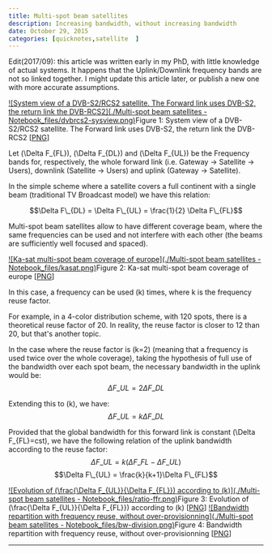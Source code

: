 ```yaml
---
title: Multi-spot beam satellites
description: Increasing bandwidth, without increasing bandwidth
date: October 29, 2015
categories: [quicknotes,satellite  ]
---
```





 Edit(2017/09): this article was written early in my PhD, with little knowledge of actual systems. It happens that the Uplink/Downlink frequency bands are not so linked together. I might update this article later, or publish a new one with more accurate assumptions.
 

[![System view of a DVB-S2/RCS2 satellite. The Forward link uses DVB-S2, the return link the DVB-RCS2](./Multi-spot beam satellites - Notebook_files/dvbrcs2-sysview.png)](https://web.archive.org/web/20180904032747/http://couble.ovh/figures/dvbrcs2-sysview.png)Figure 1: System view of a DVB-S2/RCS2 satellite. The Forward link uses DVB-S2, the return link the DVB-RCS2 [[PNG](https://web.archive.org/web/20180904032747/http://couble.ovh/figures/dvbrcs2-sysview.png)]

Let \(\Delta F\_{FL}\), \(\Delta F\_{DL}\) and \(\Delta F\_{UL}\) be the Frequency bands for, respectively, the whole forward link (i.e. Gateway → Satellite → Users), downlink (Satellite → Users) and uplink (Gateway → Satellite).

In the simple scheme where a satellite covers a full continent with a single beam (traditional TV Broadcast model) we have this relation:

$$\Delta F\_{DL} = \Delta F\_{UL} = \frac{1}{2} \Delta F\_{FL}$$

Multi-spot beam satellites allow to have different coverage beam, where the same frequencies can be used and not interfere with each other (the beams are sufficiently well focused and spaced).

[![Ka-sat multi-spot beam coverage of europe](./Multi-spot beam satellites - Notebook_files/kasat.png)](https://web.archive.org/web/20180904032747/http://couble.ovh/figures/kasat.png)Figure 2: Ka-sat multi-spot beam coverage of europe [[PNG](https://web.archive.org/web/20180904032747/http://couble.ovh/figures/kasat.png)]

In this case, a frequency can be used \(k\) times, where k is the frequency reuse factor.
  

For example, in a 4-color distribution scheme, with 120 spots, there is a theoretical reuse factor of 20.
In reality, the reuse factor is closer to 12 than 20, but that's another topic.

In the case where the reuse factor is \(k=2\) (meaning that a frequency is used twice over the whole coverage), taking the hypothesis of full use of the bandwidth over each spot beam, the necessary bandwidth in the uplink would be:
$$\Delta F\_{UL} = 2\Delta F\_{DL}$$

Extending this to \(k\), we have:
$$\Delta F\_{UL} = k\Delta F\_{DL}$$

Provided that the global bandwidth for this forward link is constant \(\Delta F\_{FL}=cst\), we have the following relation of the uplink bandwidth according to the reuse factor:
$$\Delta F\_{UL} = k(\Delta F\_{FL} - \Delta F\_{UL})$$
$$\Delta F\_{UL} = \frac{k}{k+1}\Delta F\_{FL}$$

[![Evolution of \(\frac{\Delta F_{UL}}{\Delta F_{FL}}\) according to \(k\)](./Multi-spot beam satellites - Notebook_files/ratio-ffr.png)](https://web.archive.org/web/20180904032747/http://couble.ovh/figures/ratio-ffr.png)Figure 3: Evolution of \(\frac{\Delta F\_{UL}}{\Delta F\_{FL}}\) according to \(k\) [[PNG](https://web.archive.org/web/20180904032747/http://couble.ovh/figures/ratio-ffr.png)]
[![Bandwidth repartition with frequency reuse, without over-provisionning](./Multi-spot beam satellites - Notebook_files/bw-division.png)](https://web.archive.org/web/20180904032747/http://couble.ovh/figures/bw-division.png)Figure 4: Bandwidth repartition with frequency reuse, without over-provisionning [[PNG](https://web.archive.org/web/20180904032747/http://couble.ovh/figures/bw-division.png)]

---